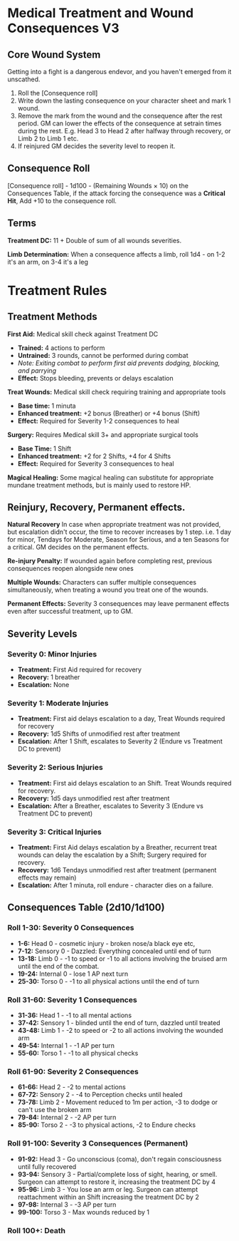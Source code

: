 # Medical Treatment and Wound Consequences V3
## Core Wound System

Getting into a fight is a dangerous endevor, and you haven't emerged from it unscathed.
1. Roll the [Consequence roll]
2. Write down the lasting consequence on your character sheet and mark 1 wound.
3. Remove the mark from the wound and the consequence after the rest period. GM can lower the effects of the consequence at setrain times during the  rest. E.g. Head 3 to Head 2 after halfway through recovery, or Limb 2 to Limb 1 etc.
4. If reinjured GM decides the severity level to reopen it.

## Consequence Roll
[Consequence roll] - 1d100 - (Remaining Wounds × 10) on the Consequences Table, if the attack forcing the consequence was a **Critical Hit**, Add +10 to the consequence roll.
## Terms

**Treatment DC:** 11 + Double of sum of all wounds severities.

**Limb Determination:** When a consequence affects a limb, roll 1d4 - on 1-2 it's an arm, on 3-4 it's a leg

# Treatment Rules
## Treatment Methods
**First Aid:** Medical skill check against Treatment DC
- **Trained:** 4 actions to perform
- **Untrained:** 3 rounds, cannot be performed during combat
- *Note: Exiting combat to perform first aid prevents dodging, blocking, and parrying*
- **Effect:** Stops bleeding, prevents or delays escalation

**Treat Wounds:** Medical skill check requiring training and appropriate tools
- **Base time:** 1 minuta
- **Enhanced treatment:** +2 bonus (Breather) or +4 bonus (Shift)
- **Effect:** Required for Severity 1-2 consequences to heal

**Surgery:** Requires Medical skill 3+ and appropriate surgical tools
- **Base Time:** 1 Shift
- **Enhanced treatment:** +2 for 2 Shifts, +4 for 4 Shifts
- **Effect:** Required for Severity 3 consequences to heal

**Magical Healing:** Some magical healing can substitute for appropriate mundane treatment methods, but is mainly used to restore HP.

## Reinjury, Recovery, Permanent effects.
**Natural Recovery**
In case when appropriate treatment was not provided, but escalation didn't occur, the time to recover increases by 1 step.
i.e. 1 day for minor, Tendays for Moderate, Season for Serious, and a ten Seasons for a critical. GM decides on the permanent effects.

**Re-injury Penalty:** If wounded again before completing rest, previous consequences reopen alongside new ones

**Multiple Wounds:** Characters can suffer multiple consequences simultaneously, when treating a wound you treat one of the wounds.

**Permanent Effects:** Severity 3 consequences may leave permanent effects even after successful treatment, up to GM.


## Severity Levels
### Severity 0: Minor Injuries
- **Treatment:** First Aid required for recovery
- **Recovery:** 1 breather
- **Escalation:** None

### Severity 1: Moderate Injuries
- **Treatment:** First aid delays escalation to a day, Treat Wounds required for recovery
- **Recovery:** 1d5 Shifts of unmodified rest after treatment
- **Escalation:** After 1 Shift, escalates to Severity 2 (Endure vs Treatment DC to prevent)

### Severity 2: Serious Injuries
- **Treatment:** First aid delays escalation to an Shift. Treat Wounds required for recovery.
- **Recovery:** 1d5 days unmodified rest after treatment
- **Escalation:** After a Breather, escalates to Severity 3 (Endure vs Treatment DC to prevent)

### Severity 3: Critical Injuries
- **Treatment:** First Aid delays escalation by a Breather, recurrent treat wounds can delay the escalation by a Shift; Surgery required for recovery.
- **Recovery:** 1d6 Tendays unmodified rest after treatment (permanent effects may remain)
- **Escalation:** After 1 minuta, roll endure - character dies on a failure.



## Consequences Table (2d10/1d100)

### Roll 1-30: Severity 0 Consequences
- **1-6:** Head 0 - cosmetic injury - broken nose/a black eye etc,
- **7-12:** Sensory 0 - Dazzled: Everything concealed until end of turn
- **13-18:** Limb 0 - -1 to speed or -1 to all actions involving the bruised arm until the end of the combat.
- **19-24:** Internal 0 - lose 1 AP next turn
- **25-30:** Torso 0 - -1 to all physical actions until the end of turn

### Roll 31-60: Severity 1 Consequences
- **31-36:** Head 1 - -1 to all mental actions
- **37-42:** Sensory 1 - blinded until the end of turn, dazzled until treated
- **43-48:** Limb 1 - -2 to speed or -2 to all actions involving the wounded arm
- **49-54:** Internal 1 - -1 AP per turn
- **55-60:** Torso 1 - -1 to all physical checks

### Roll 61-90: Severity 2 Consequences
- **61-66:** Head 2 - -2 to mental actions
- **67-72:** Sensory 2 - -4 to Perception checks until healed
- **73-78:** Limb 2 - Movement reduced to 1m per action, -3 to dodge or can't use the broken arm
- **79-84:** Internal 2 - -2 AP per turn
- **85-90:** Torso 2 - -3 to physical actions, -2 to Endure checks

### Roll 91-100: Severity 3 Consequences (Permanent)
- **91-92:** Head 3 - Go unconscious (coma), don't regain consciousness until fully recovered
- **93-94:** Sensory 3 - Partial/complete loss of sight, hearing, or smell. Surgeon can attempt to restore it, increasing the treatment DC by 4
- **95-96:** Limb 3 - You lose an arm or leg. Surgeon can attempt reattachment within an Shift increasing the treatment DC by 2
- **97-98:** Internal 3 - -3 AP per turn
- **99-100:** Torso 3 - Max wounds reduced by 1

### Roll 100+: Death
